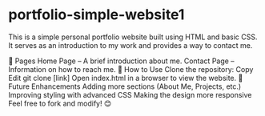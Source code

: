# portfolio-simple-website1
This is a simple personal portfolio website built using HTML and basic CSS. It serves as an introduction to my work and provides a way to contact me.

📌 Pages
Home Page – A brief introduction about me.
Contact Page – Information on how to reach me.
🚀 How to Use
Clone the repository:
Copy
Edit
git clone [link] 
Open index.html in a browser to view the website.
🎯 Future Enhancements
Adding more sections (About Me, Projects, etc.)
Improving styling with advanced CSS
Making the design more responsive
Feel free to fork and modify! 😊

